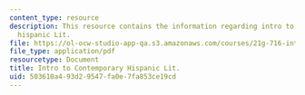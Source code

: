 ```yaml
---
content_type: resource
description: This resource contains the information regarding intro to contemporary
  hispanic Lit.
file: https://ol-ocw-studio-app-qa.s3.amazonaws.com/courses/21g-716-introduction-to-contemporary-hispanic-literature-spring-2005/503610a493d29547fa0e7fa853ce19cd_MIT21G_716S05_mar_gai_que.pdf
file_type: application/pdf
resourcetype: Document
title: Intro to Contemporary Hispanic Lit.
uid: 503610a4-93d2-9547-fa0e-7fa853ce19cd
---
```

